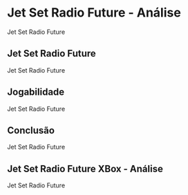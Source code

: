 ---
---

# Jet Set Radio Future - Análise

Jet Set Radio Future

## Jet Set Radio Future

Jet Set Radio Future

## Jogabilidade

Jet Set Radio Future

## Conclusão

Jet Set Radio Future

## Jet Set Radio Future XBox - Análise

Jet Set Radio Future
